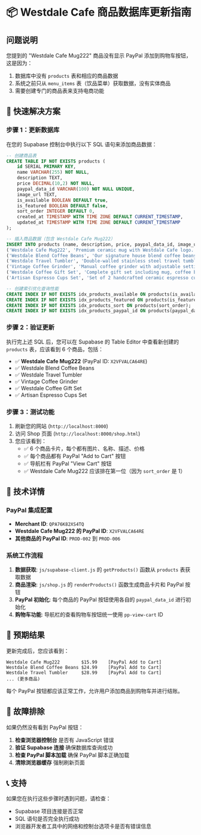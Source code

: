 # 📦 Westdale Cafe 商品数据库更新指南

## 问题说明

您提到的 "Westdale Cafe Mug222" 商品没有显示 PayPal 添加到购物车按钮，这是因为：

1. 数据库中没有 `products` 表和相应的商品数据
2. 系统之前只从 `menu_items` 表（饮品菜单）获取数据，没有实体商品
3. 需要创建专门的商品表来支持电商功能

## 🚀 快速解决方案

### 步骤 1：更新数据库

在您的 Supabase 控制台中执行以下 SQL 语句来添加商品数据：

```sql
-- 创建商品表
CREATE TABLE IF NOT EXISTS products (
    id SERIAL PRIMARY KEY,
    name VARCHAR(255) NOT NULL,
    description TEXT,
    price DECIMAL(10,2) NOT NULL,
    paypal_data_id VARCHAR(100) NOT NULL UNIQUE,
    image_url TEXT,
    is_available BOOLEAN DEFAULT true,
    is_featured BOOLEAN DEFAULT false,
    sort_order INTEGER DEFAULT 0,
    created_at TIMESTAMP WITH TIME ZONE DEFAULT CURRENT_TIMESTAMP,
    updated_at TIMESTAMP WITH TIME ZONE DEFAULT CURRENT_TIMESTAMP
);

-- 插入商品数据（包含 Westdale Cafe Mug222）
INSERT INTO products (name, description, price, paypal_data_id, image_url, is_featured, sort_order) VALUES
('Westdale Cafe Mug222', 'Premium ceramic mug with Westdale Cafe logo. Perfect for your daily coffee rituals at home.', 15.99, 'X2VFVALCA64RE', 'https://images.unsplash.com/photo-1544787219-7f47ccb76574?w=400&h=400&fit=crop', true, 1),
('Westdale Blend Coffee Beans', 'Our signature house blend coffee beans, roasted to perfection. 340g bag of premium Arabica beans.', 24.99, 'PROD-002', 'https://images.unsplash.com/photo-1559056199-641a0ac8b55e?w=400&h=400&fit=crop', true, 2),
('Westdale Travel Tumbler', 'Double-walled stainless steel travel tumbler with Westdale logo. Keeps drinks hot for 6 hours.', 28.99, 'PROD-003', 'https://images.unsplash.com/photo-1553062407-98eeb64c6a62?w=400&h=400&fit=crop', true, 3),
('Vintage Coffee Grinder', 'Manual coffee grinder with adjustable settings. Perfect for fresh ground coffee at home.', 45.99, 'PROD-004', 'https://images.unsplash.com/photo-1609081219090-a6d81d3085bf?w=400&h=400&fit=crop', false, 4),
('Westdale Coffee Gift Set', 'Complete gift set including mug, coffee beans, and brewing guide. Perfect for coffee lovers.', 39.99, 'PROD-005', 'https://images.unsplash.com/photo-1511920170033-f8396924c348?w=400&h=400&fit=crop', true, 5),
('Artisan Espresso Cups Set', 'Set of 2 handcrafted ceramic espresso cups with matching saucers. Elegant and durable.', 22.99, 'PROD-006', 'https://images.unsplash.com/photo-1509042239860-f550ce710b93?w=400&h=400&fit=crop', false, 6);

-- 创建索引优化查询性能
CREATE INDEX IF NOT EXISTS idx_products_available ON products(is_available);
CREATE INDEX IF NOT EXISTS idx_products_featured ON products(is_featured);
CREATE INDEX IF NOT EXISTS idx_products_sort ON products(sort_order);
CREATE INDEX IF NOT EXISTS idx_products_paypal_id ON products(paypal_data_id);
```

### 步骤 2：验证更新

执行完上述 SQL 后，您可以在 Supabase 的 Table Editor 中查看新创建的 `products` 表，应该看到 6 个商品，包括：

- ✅ **Westdale Cafe Mug222** (PayPal ID: `X2VFVALCA64RE`)
- ✅ Westdale Blend Coffee Beans
- ✅ Westdale Travel Tumbler  
- ✅ Vintage Coffee Grinder
- ✅ Westdale Coffee Gift Set
- ✅ Artisan Espresso Cups Set

### 步骤 3：测试功能

1. 刷新您的网站 (`http://localhost:8000`)
2. 访问 Shop 页面 (`http://localhost:8000/shop.html`)
3. 您应该看到：
   - ✅ 6 个商品卡片，每个都有图片、名称、描述、价格
   - ✅ 每个商品都有 PayPal "Add to Cart" 按钮
   - ✅ 导航栏有 PayPal "View Cart" 按钮
   - ✅ Westdale Cafe Mug222 应该排在第一位（因为 `sort_order` 是 1）

## 🔧 技术详情

### PayPal 集成配置

- **Merchant ID**: `QPA76K82XS4TQ`
- **Westdale Cafe Mug222 的 PayPal ID**: `X2VFVALCA64RE`
- **其他商品的 PayPal ID**: `PROD-002` 到 `PROD-006`

### 系统工作流程

1. **数据获取**: `js/supabase-client.js` 的 `getProducts()` 函数从 `products` 表获取数据
2. **商品渲染**: `js/shop.js` 的 `renderProducts()` 函数生成商品卡片和 PayPal 按钮
3. **PayPal 初始化**: 每个商品的 PayPal 按钮使用各自的 `paypal_data_id` 进行初始化
4. **购物车功能**: 导航栏的查看购物车按钮统一使用 `pp-view-cart` ID

## 🎯 预期结果

更新完成后，您应该看到：

```
Westdale Cafe Mug222        $15.99    [PayPal Add to Cart]
Westdale Blend Coffee Beans $24.99    [PayPal Add to Cart]  
Westdale Travel Tumbler     $28.99    [PayPal Add to Cart]
... (更多商品)
```

每个 PayPal 按钮都应该正常工作，允许用户添加商品到购物车并进行结账。

## 🚨 故障排除

如果仍然没有看到 PayPal 按钮：

1. **检查浏览器控制台** 是否有 JavaScript 错误
2. **验证 Supabase 连接** 确保数据库查询成功
3. **检查 PayPal 脚本加载** 确保 PayPal 脚本正确加载
4. **清除浏览器缓存** 强制刷新页面

## 📞 支持

如果您在执行这些步骤时遇到问题，请检查：
- Supabase 项目连接是否正常
- SQL 语句是否完全执行成功
- 浏览器开发者工具中的网络和控制台选项卡是否有错误信息 